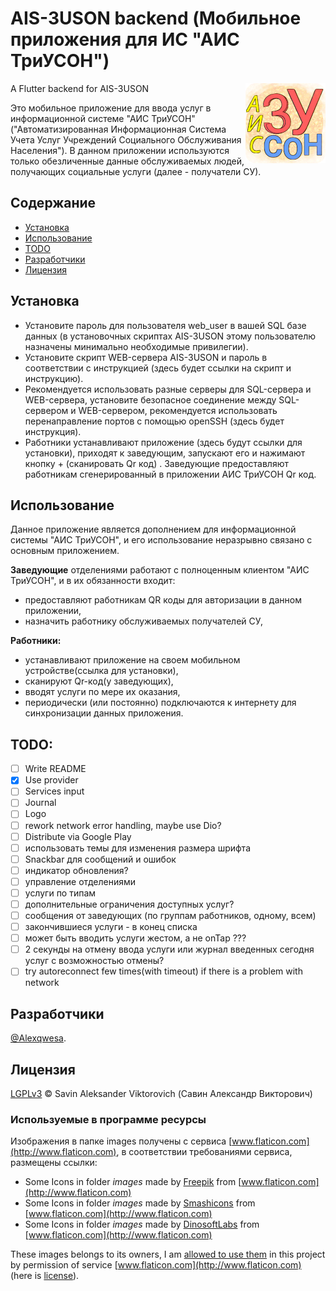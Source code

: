 # AIS-3USON backend (Мобильное приложения для ИС "АИС ТриУСОН")
<img align="right" src="assets/ais-3uson-logo-128.png">

A Flutter backend for AIS-3USON

Это мобильное приложение для ввода услуг в информационной системе "АИС ТриУСОН" ("Автоматизированная Информационная Система Учета Услуг Учреждений Социального Обслуживания Населения").
В данном приложении используются только обезличенные данные обслуживаемых людей, получающих социальные услуги (далее - получатели СУ).

## Содержание
- [Установка](#установка)
- [Использование](#использование)
- [TODO](#todo)
- [Разработчики](#разработчики)
- [Лицензия](#лицензия)

## Установка

- Установите пароль для пользователя web_user в вашей SQL базе данных (в установочных скриптах AIS-3USON этому пользователю назначены минимально необходимые привилегии).
- Установите скрипт WEB-сервера AIS-3USON и пароль в соответствии с инструкцией (здесь будет ссылки на скрипт и инструкцию).
- Рекомендуется использовать разные серверы для SQL-сервера и WEB-сервера, установите безопасное соединение между SQL-сервером и WEB-сервером, рекомендуется использовать перенаправление портов с помощью openSSH (здесь будет инструкция).
- Работники устанавливают приложение (здесь будут ссылки для установки), приходят к заведующим, запускают его и нажимают кнопку + (сканировать Qr код) . Заведующие предоставляют работникам сгенерированный в приложении АИС ТриУСОН Qr код.

## Использование

Данное приложение является дополнением для информационной системы "АИС ТриУСОН", и его использование неразрывно связано с основным приложением.  

**Заведующие** отделениями работают с полноценным клиентом "АИС ТриУСОН", и в их обязанности входит:
- предоставляют работникам QR коды для авторизации в данном приложении,
- назначить работнику обслуживаемых получателей СУ,

**Работники:**
- устанавливают приложение на своем мобильном устройстве(ссылка для установки),
- сканируют Qr-код(у заведующих),
- вводят услуги по мере их оказания,
- периодически (или постоянно) подключаются к интернету для синхронизации данных приложения.

## TODO:
- [ ] Write README
- [x] Use provider
- [ ] Services input
- [ ] Journal
- [ ] Logo
- [ ] rework network error handling, maybe use Dio?
- [ ] Distribute via Google Play
- [ ] использовать темы для изменения размера шрифта
- [ ] Snackbar для сообщений и ошибок
- [ ] индикатор обновления?
- [ ] управление отделениями
- [ ] услуги по типам
- [ ] дополнительные ограничения доступных услуг?
- [ ] сообщения от заведующих (по группам работников, одному, всем)
- [ ] закончившиеся услуги - в конец списка
- [ ] может быть вводить услуги жестом, а не onTap ???
- [ ] 2 секунды на отмену ввода услуги или журнал введенных сегодня услуг с возможностью отмены?
- [ ] try autoreconnect few times(with timeout) if there is a problem with network

## Разработчики

[@Alexqwesa](https://github.com/Alexqwesa).

## Лицензия
[LGPLv3](LICENSE) © Savin Aleksander Viktorovich (Савин Александр Викторович)

### Используемые в программе ресурсы
Изображения в папке images получены с сервиса [www.flaticon.com](http://www.flaticon.com), в соответствии требованиями сервиса, размещены ссылки:
- Some Icons in folder *images* made by [Freepik](http://www.freepik.com) from [www.flaticon.com](http://www.flaticon.com)
- Some Icons in folder *images* made by [Smashicons](http://www.flaticon.com/authors/smashicons) from [www.flaticon.com](http://www.flaticon.com)
- Some Icons in folder *images* made by [DinosoftLabs](https://www.flaticon.com/authors/dinosoftlabs) from [www.flaticon.com](http://www.flaticon.com)

These images belongs to its owners, I am [allowed to use them](https://web.archive.org/web/20211109140855/https://support.flaticon.com/hc/en-us/articles/207248209) in this project by permission of service [www.flaticon.com](http://www.flaticon.com) (here is [license](images/license.pdf)).